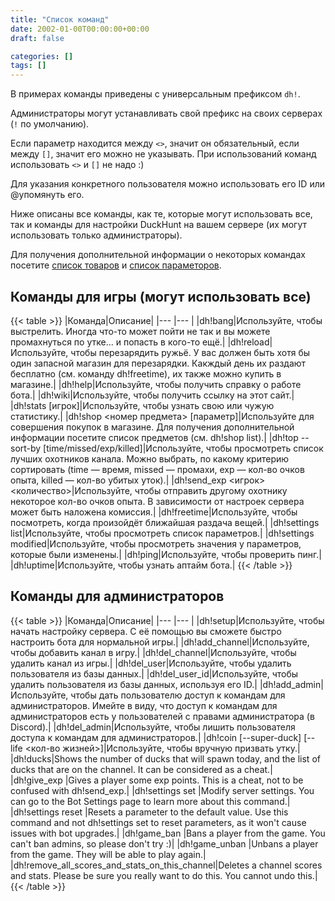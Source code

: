 ```yaml
---
title: "Список команд"
date: 2002-01-00T00:00:00+00:00
draft: false

categories: []
tags: []
---
```

В примерах команды приведены с универсальным префиксом `dh!`.

Администраторы могут устанавливать свой префикс на своих серверах (`!` по умолчанию).
 
Если параметр находится между `<>`, значит он обязательный, если между `[]`, значит его можно не указывать.
При использований команд использовать `<>` и `[]` не надо  :)
 
Для указания конкретного пользователя можно использовать его ID или @упомянуть его.
   
   
Ниже описаны все команды, как те, которые могут использовать все, так и команды для настройки DuckHunt на вашем сервере (их могут использовать только администраторы).
 
Для получения дополнительной информации о некоторых командах посетите [список товаров](https://duckhunt.me/shop-items/) и [список параметоров](https://duckhunt.me/bot-settings/).

## Команды для игры (могут использовать все)

{{< table >}}
|Команда|Описание|
|--- |--- |
|dh!bang|Используйте, чтобы выстрелить. Иногда что-то может пойти не так и вы можете промахнуться по утке... и попасть в кого-то ещё.|
|dh!reload|Используйте, чтобы перезарядить ружьё. У вас должен быть хотя бы один запасной магазин для перезарядки. Какждый день их раздают бесплатно (см. команду dh!freetime), их также можно купить в магазине.|
|dh!help|Используйте, чтобы получить справку о работе бота.|
|dh!wiki|Используйте, чтобы получить ссылку на этот сайт.|
|dh!stats [игрок]|Используйте, чтобы узнать свою или чужую статистику.|
|dh!shop <номер предмета> [параметр]|Используйте для совершения покупок в магазине. Для получения дополнительной информации посетите список предметов (см. dh!shop list).|
|dh!top --sort-by [time/missed/exp/killed]|Используйте, чтобы просмотреть список лучших охотников канала. Можно выбрать, по какому критерию сортировать (time — время, missed — промахи, exp — кол-во очков опыта, killed — кол-во убитых уток).|
|dh!send_exp <игрок> <количество>|Используйте, чтобы отправить другому охотнику некоторое кол-во очков опыта. В зависимости от настроек сервера может быть наложена комиссия.|
|dh!freetime|Используйте, чтобы посмотреть, когда произойдёт ближайшая раздача вещей.|
|dh!settings list|Используйте, чтобы просмотреть список параметров.|
|dh!settings modified|Используйте, чтобы просмотреть значения у параметров, которые были изменены.|
|dh!ping|Используйте, чтобы проверить пинг.|
|dh!uptime|Используйте, чтобы узнать аптайм бота.|
{{< /table >}}

## Команды для администраторов

{{< table >}}
|Команда|Описание|
|--- |--- |
|dh!setup|Используйте, чтобы начать настройку сервера. С её помощью вы сможете быстро настроить бота для нормальной игры.|
|dh!add_channel|Используйте, чтобы добавить канал в игру.|
|dh!del_channel|Используйте, чтобы удалить канал из игры.|
|dh!del_user|Используйте, чтобы удалить пользователя из базы данных.|
|dh!del_user_id|Используйте, чтобы удалить пользователя из базы данных, используя его ID.|
|dh!add_admin|Используйте, чтобы дать пользователю доступ к командам для администраторов. Имейте в виду, что доступ к командам для администраторов есть у пользователей с правами администратора (в Discord).|
|dh!del_admin|Используйте, чтобы лишить пользователя доступа к командам для администраторов.|
|dh!coin [--super-duck] [--life <кол-во жизней>]|Используйте, чтобы вручную призвать утку.|
|dh!ducks|Shows the number of ducks that will spawn today, and the list of ducks that are on the channel. It can be considered as a cheat.|
|dh!give_exp <player> <amount>|Gives a player some exp points. This is a cheat, not to be confused with dh!send_exp.|
|dh!settings set <parameter> <value>|Modify server settings. You can go to the Bot Settings page to learn more about this command.|
|dh!settings reset <parameter>|Resets a parameter to the default value. Use this command and not dh!settings set to reset parameters, as it won't cause issues with bot upgrades.|
|dh!game_ban <player>|Bans a player from the game. You can't ban admins, so please don't try :)|
|dh!game_unban <player>|Unbans a player from the game. They will be able to play again.|
|dh!remove_all_scores_and_stats_on_this_channel|Deletes a channel scores and stats. Please be sure you really want to do this. You cannot undo this.|
{{< /table >}}




